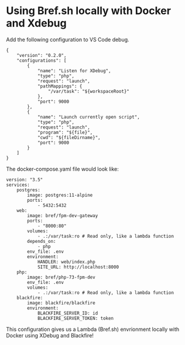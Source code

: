 # Using Bref.sh locally with Docker and Xdebug

Add the following configuration to VS Code debug.

```
{
    "version": "0.2.0",
    "configurations": [
        {
            "name": "Listen for XDebug",
            "type": "php",
            "request": "launch",
            "pathMappings": {
                "/var/task": "${workspaceRoot}"
            },
            "port": 9000
        },
        {
            "name": "Launch currently open script",
            "type": "php",
            "request": "launch",
            "program": "${file}",
            "cwd": "${fileDirname}",
            "port": 9000
        }
    ]
}
```

The docker-compose.yaml file would look like:

```
version: "3.5"
services:
    postgres:
        image: postgres:11-alpine
        ports:
            - 5432:5432
    web:
        image: bref/fpm-dev-gateway
        ports:
            - "8000:80"
        volumes:
            - .:/var/task:ro # Read only, like a lambda function
        depends_on:
            - php
        env_file: .env
        environment:
            HANDLER: web/index.php
            SITE_URL: http://localhost:8000
    php:
        image: bref/php-73-fpm-dev
        env_file: .env
        volumes:
            - .:/var/task:ro # Read only, like a lambda function
    blackfire:
        image: blackfire/blackfire
        environment:
            BLACKFIRE_SERVER_ID: id
            BLACKFIRE_SERVER_TOKEN: token
```

This configuration gives us a Lambda (Bref.sh) envrionment locally with Docker using XDebug and Blackfire!
